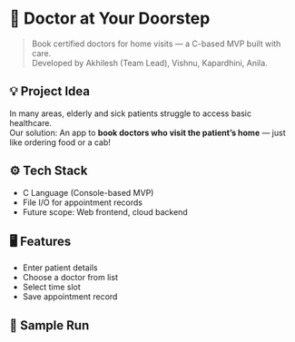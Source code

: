 # 🏥 Doctor at Your Doorstep

> Book certified doctors for home visits — a C-based MVP built with care.  
> Developed by Akhilesh (Team Lead), Vishnu, Kapardhini, Anila.

## 💡 Project Idea

In many areas, elderly and sick patients struggle to access basic healthcare.  
Our solution: An app to **book doctors who visit the patient’s home** — just like ordering food or a cab!

## ⚙️ Tech Stack

- C Language (Console-based MVP)
- File I/O for appointment records
- Future scope: Web frontend, cloud backend

## 🖥️ Features

- Enter patient details
- Choose a doctor from list
- Select time slot
- Save appointment record

## 🧪 Sample Run

